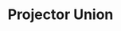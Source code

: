 ---
title: "Projector Union"
url: /karachi/projector-union-m-87-odean-centre-regal-chowk-abdullah-haroon-rd-saddar/
shop: storage rental
---